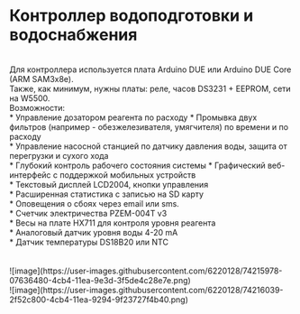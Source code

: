 # Контроллер водоподготовки и водоснабжения
<br>
Для контроллера используется плата Arduino DUE или Arduino DUE Core (ARM SAM3x8e).<br>
Также, как минимум, нужны платы: реле, часов DS3231 + EEPROM, сети на W5500.
<br>
Возможности:<br>
* Управление дозатором реагента по расходу
* Промывка двух фильтров (например - обезжелезивателя, умягчителя) по времени и по расходу<br>
* Управление насосной станцией по датчику давления воды, защита от перегрузки и сухого хода<br>
* Глубокий контроль рабочего состояния системы
* Графический веб-интерфейс с поддержкой мобильных устройств<br>
* Текстовый дисплей LCD2004, кнопки управления<br>
* Расширенная статистика с записью на SD карту<br>
* Оповещения о сбоях через email или sms.<br>
* Счетчик электричества PZEM-004T v3<br>
* Весы на плате HX711 для контроля уровня реагента<br>
* Аналоговый датчик уровня воды 4-20 mA<br>
* Датчик температуры DS18B20 или NTC<br>
<br>
<br>
![image](https://user-images.githubusercontent.com/6220128/74215978-07636480-4cb4-11ea-9e3d-3f5de4c28e7e.png)
<br>
![image](https://user-images.githubusercontent.com/6220128/74216039-2f52c800-4cb4-11ea-9294-9f23727f4b40.png)
<br>
